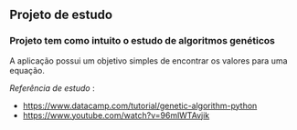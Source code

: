 ## Projeto de estudo

### Projeto tem como intuito o estudo de algoritmos genéticos

A aplicação possui um objetivo simples de encontrar os valores para uma equação.

_Referência de estudo_ : 
- https://www.datacamp.com/tutorial/genetic-algorithm-python
- https://www.youtube.com/watch?v=96mlWTAvjik